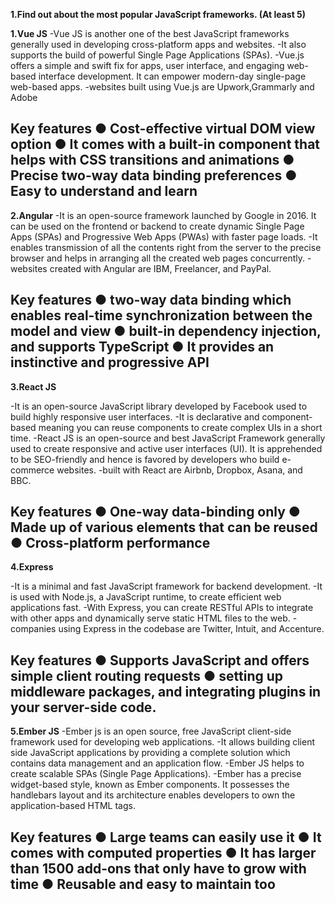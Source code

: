 **1.Find out about the most popular JavaScript frameworks. (At least 5)**

**1.Vue JS**
-Vue JS is another one of the best JavaScript frameworks generally used in developing cross-platform apps and websites.
-It also supports the build of powerful Single Page Applications (SPAs).
-Vue.js offers a simple and swift fix for apps, user interface, and engaging web-based interface development. It can empower modern-day single-page web-based apps.
-websites built using Vue.js are Upwork,Grammarly and Adobe 

Key features
● Cost-effective virtual DOM view option
● It comes with a built-in component that helps with CSS transitions and animations
● Precise two-way data binding preferences
● Easy to understand and learn
------------------------------------------------------------------------------------------------------------------------
**2.Angular**
 -It is an open-source framework launched by Google in 2016. It can be used on the frontend or backend to create dynamic Single Page Apps (SPAs) and Progressive Web Apps (PWAs) with faster  page loads.
 -It enables transmission of all the contents right from the server to the precise browser and helps in arranging all the created web pages concurrently.
 -websites created with Angular are IBM, Freelancer, and PayPal.

Key features
● two-way data binding which enables real-time synchronization between the model and view
● built-in dependency injection, and supports TypeScript
● It provides an instinctive and progressive API
------------------------------------------------------------------------------------------------------------------------
**3.React JS**

-It is an open-source JavaScript library developed by Facebook used to build highly responsive user interfaces.
-It is declarative and component-based meaning you can reuse components to create complex UIs in a short time.
-React JS is an open-source and best JavaScript Framework generally used to create responsive and active user interfaces (UI). It is apprehended to be SEO-friendly and hence is favored by developers who build e-commerce websites.
-built with React are Airbnb, Dropbox, Asana, and BBC.

Key features
● One-way data-binding only
● Made up of various elements that can be reused
● Cross-platform performance
------------------------------------------------------------------------------------------------------------------------
**4.Express**

-It is a minimal and fast JavaScript framework for backend development.
-It is used with Node.js, a JavaScript runtime, to create efficient web applications fast.
-With Express, you can create RESTful APIs to integrate with other apps and dynamically serve static HTML files to the web.
-companies using Express in the codebase are Twitter, Intuit, and Accenture.

Key features
● Supports JavaScript and offers simple client routing requests
● setting up middleware packages, and integrating plugins in your server-side code.
------------------------------------------------------------------------------------------------------------------------
**5.Ember JS**
-Ember js is an open source, free JavaScript client-side framework used for developing web applications.
-It allows building client side JavaScript applications by providing a complete solution which contains data management and an application flow.
-Ember JS helps to create scalable SPAs (Single Page Applications). 
-Ember has a precise widget-based style, known as Ember components. It possesses the handlebars layout and its architecture enables developers to own the application-based HTML tags.

Key features
● Large teams can easily use it
● It comes with computed properties
● It has larger than 1500 add-ons that only have to grow with time
● Reusable and easy to maintain too
------------------------------------------------------------------------------------------------------------------------
